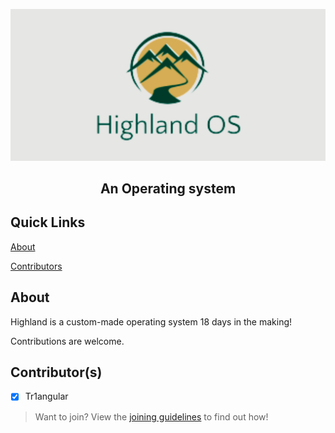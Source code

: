 ![Banner](https://raw.githubusercontent.com/Highland-OS/Highland-OS/main/Highland%20OS%20Official%20Logo.png)

<h2 align="center">An Operating system</h2>

## Quick Links
[About](https://github.com/Highland-OS/Highland-OS#about)

[Contributors](https://github.com/Highland-OS/Highland-OS#contributors)

## About
Highland is a custom-made operating system 18 days in the making!

Contributions are welcome.

## Contributor(s)
- [x] Tr1angular

> Want to join? View the [joining guidelines](https://github.com/Highland-OS/Highland-OS/blob/main/joining_guide.md) to find out how!
